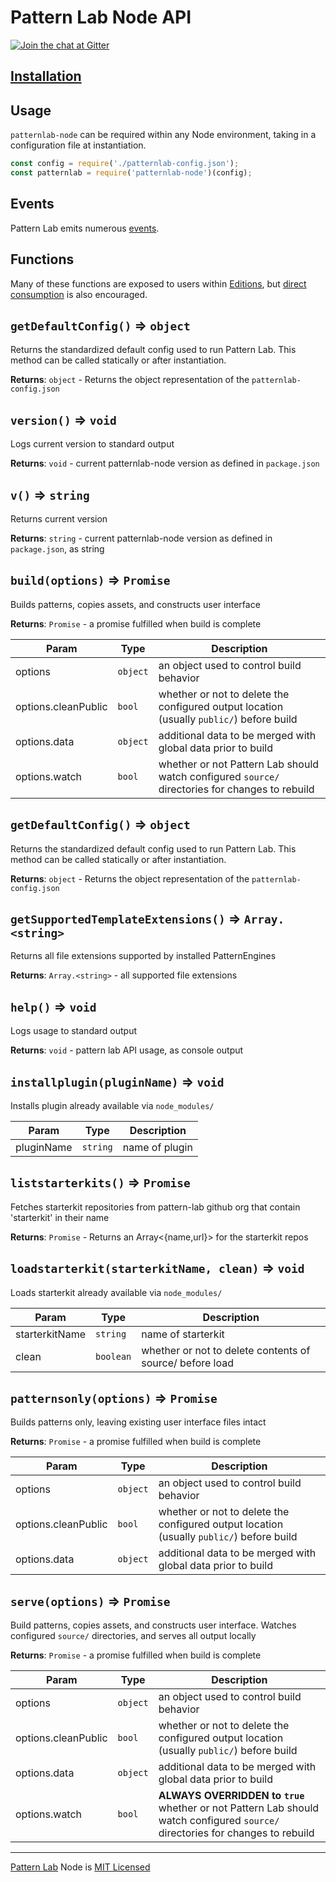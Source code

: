 # Pattern Lab Node API

[![Join the chat at Gitter](https://badges.gitter.im/pattern-lab/node.svg)](https://gitter.im/pattern-lab/node)

## [Installation](https://github.com/pattern-lab/patternlab-node#installation)

## Usage

`patternlab-node` can be required within any Node environment, taking in a configuration file at instantiation.

```javascript
const config = require('./patternlab-config.json');
const patternlab = require('patternlab-node')(config);
```

## Events

Pattern Lab emits numerous [events](./events.md).

## Functions

Many of these functions are exposed to users within [Editions](https://github.com/pattern-lab/patternlab-node#editions), but [direct consumption](https://github.com/pattern-lab/patternlab-node#direct-consumption) is also encouraged.

## `getDefaultConfig()` ⇒ <code>object</code>

Returns the standardized default config used to run Pattern Lab. This method can be called statically or after instantiation.

**Returns**: <code>object</code> - Returns the object representation of the `patternlab-config.json`

## `version()` ⇒ <code>void</code>

Logs current version to standard output

**Returns**: <code>void</code> - current patternlab-node version as defined in `package.json`

## `v()` ⇒ <code>string</code>

Returns current version

**Returns**: <code>string</code> - current patternlab-node version as defined in `package.json`, as string

## `build(options)` ⇒ <code>Promise</code>

Builds patterns, copies assets, and constructs user interface

**Returns**: <code>Promise</code> - a promise fulfilled when build is complete

| Param               | Type                | Description                                                                                     |
| ------------------- | ------------------- | ----------------------------------------------------------------------------------------------- |
| options             | <code>object</code> | an object used to control build behavior                                                        |
| options.cleanPublic | <code>bool</code>   | whether or not to delete the configured output location (usually `public/`) before build        |
| options.data        | <code>object</code> | additional data to be merged with global data prior to build                                    |
| options.watch       | <code>bool</code>   | whether or not Pattern Lab should watch configured `source/` directories for changes to rebuild |

## `getDefaultConfig()` ⇒ <code>object</code>

Returns the standardized default config used to run Pattern Lab. This method can be called statically or after instantiation.

**Returns**: <code>object</code> - Returns the object representation of the `patternlab-config.json`

## `getSupportedTemplateExtensions()` ⇒ <code>Array.&lt;string&gt;</code>

Returns all file extensions supported by installed PatternEngines

**Returns**: <code>Array.&lt;string&gt;</code> - all supported file extensions

## `help()` ⇒ <code>void</code>

Logs usage to standard output

**Returns**: <code>void</code> - pattern lab API usage, as console output

## `installplugin(pluginName)` ⇒ <code>void</code>

Installs plugin already available via `node_modules/`

| Param      | Type                | Description    |
| ---------- | ------------------- | -------------- |
| pluginName | <code>string</code> | name of plugin |

## `liststarterkits()` ⇒ <code>Promise</code>

Fetches starterkit repositories from pattern-lab github org that contain 'starterkit' in their name

**Returns**: <code>Promise</code> - Returns an Array<{name,url}> for the starterkit repos

## `loadstarterkit(starterkitName, clean)` ⇒ <code>void</code>

Loads starterkit already available via `node_modules/`

| Param          | Type                 | Description                                              |
| -------------- | -------------------- | -------------------------------------------------------- |
| starterkitName | <code>string</code>  | name of starterkit                                       |
| clean          | <code>boolean</code> | whether or not to delete contents of source/ before load |

## `patternsonly(options)` ⇒ <code>Promise</code>

Builds patterns only, leaving existing user interface files intact

**Returns**: <code>Promise</code> - a promise fulfilled when build is complete

| Param               | Type                | Description                                                                              |
| ------------------- | ------------------- | ---------------------------------------------------------------------------------------- |
| options             | <code>object</code> | an object used to control build behavior                                                 |
| options.cleanPublic | <code>bool</code>   | whether or not to delete the configured output location (usually `public/`) before build |
| options.data        | <code>object</code> | additional data to be merged with global data prior to build                             |

## `serve(options)` ⇒ <code>Promise</code>

Build patterns, copies assets, and constructs user interface. Watches configured `source/` directories, and serves all output locally

**Returns**: <code>Promise</code> - a promise fulfilled when build is complete

| Param               | Type                | Description                                                                                                                     |
| ------------------- | ------------------- | ------------------------------------------------------------------------------------------------------------------------------- |
| options             | <code>object</code> | an object used to control build behavior                                                                                        |
| options.cleanPublic | <code>bool</code>   | whether or not to delete the configured output location (usually `public/`) before build                                        |
| options.data        | <code>object</code> | additional data to be merged with global data prior to build                                                                    |
| options.watch       | <code>bool</code>   | **ALWAYS OVERRIDDEN to `true`** whether or not Pattern Lab should watch configured `source/` directories for changes to rebuild |

---

[Pattern Lab](http://patternlab.io) Node is [MIT Licensed](https://github.com/pattern-lab/patternlab-node/blob/master/LICENSE)
